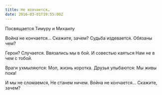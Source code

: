 ```yaml
---
title: Не кончается…
date: 2016-03-01T19:55:00Z
---
```


Посвящается Тимуру и Михаилу

Война не кончается…
Скажите, зачем?
Судьба издевается.
Обязаны чем?

Герои? Случается.
Ввязались мы в бой.
И совестью каяться
Нам не в чем с тобой.

Враги ухмыляются:
Мол, жизнь коротка.
Друзья улыбаются:
Мы живы пока!

И мы не сломаемся,
Не станем ничем.
Война не кончается…
Скажите, зачем?
